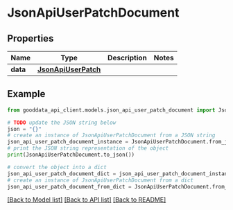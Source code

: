 # JsonApiUserPatchDocument


## Properties

Name | Type | Description | Notes
------------ | ------------- | ------------- | -------------
**data** | [**JsonApiUserPatch**](JsonApiUserPatch.md) |  | 

## Example

```python
from gooddata_api_client.models.json_api_user_patch_document import JsonApiUserPatchDocument

# TODO update the JSON string below
json = "{}"
# create an instance of JsonApiUserPatchDocument from a JSON string
json_api_user_patch_document_instance = JsonApiUserPatchDocument.from_json(json)
# print the JSON string representation of the object
print(JsonApiUserPatchDocument.to_json())

# convert the object into a dict
json_api_user_patch_document_dict = json_api_user_patch_document_instance.to_dict()
# create an instance of JsonApiUserPatchDocument from a dict
json_api_user_patch_document_from_dict = JsonApiUserPatchDocument.from_dict(json_api_user_patch_document_dict)
```
[[Back to Model list]](../README.md#documentation-for-models) [[Back to API list]](../README.md#documentation-for-api-endpoints) [[Back to README]](../README.md)


